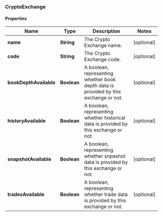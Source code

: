 
### CryptoExchange

#### Properties
Name | Type | Description | Notes
------------ | ------------- | ------------- | -------------
**name** | **String** | The Crypto Exchange name. |  [optional]
**code** | **String** | The Crypto Exchange code. |  [optional]
**bookDepthAvailable** | **Boolean** | A boolean, representing whether book depth data is provided by this exchange or not. |  [optional]
**historyAvailable** | **Boolean** | A boolean, representing whether historical data is provided by this exchange or not. |  [optional]
**snapshotAvailable** | **Boolean** | A boolean, representing whether snpashot data is provided by this exchange or not. |  [optional]
**tradesAvailable** | **Boolean** | A boolean, representing whether trade data is provided by this exchange or not. |  [optional]



